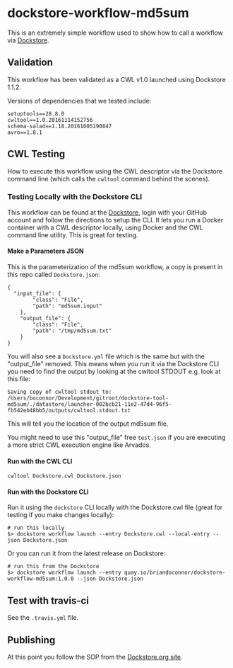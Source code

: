 # dockstore-workflow-md5sum

This is an extremely simple workflow used to show how to call a workflow via [Dockstore](http://dockstore.org).

## Validation

This workflow has been validated as a CWL v1.0 launched using Dockstore 1.1.2.

Versions of dependencies that we tested include:
```
setuptools==28.8.0
cwltool==1.0.20161114152756
schema-salad==1.18.20161005190847
avro==1.8.1
```

## CWL Testing

How to execute this workflow using the CWL descriptor via the Dockstore command line (which calls the `cwltool` command behind the scenes).

### Testing Locally with the Dockstore CLI

This workflow can be found at the [Dockstore](https://dockstore.org), login with your GitHub account and follow the
directions to setup the CLI.  It lets you run a Docker container with a CWL descriptor locally, using Docker and the CWL command line utility.  This is great for testing.

#### Make a Parameters JSON

This is the parameterization of the md5sum workflow, a copy is present in this repo called `Dockstore.json`:

```
{
  "input_file": {
        "class": "File",
        "path": "md5sum.input"
    },
    "output_file": {
        "class": "File",
        "path": "/tmp/md5sum.txt"
    }
}
```

You will also see a `Dockstore.yml` file which is the same but with the "output_file" removed. This means when you run it via the Dockstore CLI you need to find the output by looking at the cwltool STDOUT e.g. look at this file:

    Saving copy of cwltool stdout to: /Users/boconnor/Development/gitroot/dockstore-tool-md5sum/./datastore/launcher-002bcb21-11e2-47d4-96f5-fb542eb48bb5/outputs/cwltool.stdout.txt

This will tell you the location of the output md5sum file.

You might need to use this "output_file" free `test.json` if you are executing a more strict CWL execution engine like Arvados.

#### Run with the CWL CLI

    cwltool Dockstore.cwl Dockstore.json

#### Run with the Dockstore CLI

Run it using the `dockstore` CLI locally with the Dockstore.cwl file (great for testing if you make changes locally):

```
# run this locally
$> dockstore workflow launch --entry Dockstore.cwl --local-entry --json Dockstore.json
```

Or you can run it from the latest release on Dockstore:

```
# run this from the Dockstore
$> dockstore workflow launch --entry quay.io/briandoconnor/dockstore-workflow-md5sum:1.0.0 --json Dockstore.json
```

## Test with travis-ci

See the `.travis.yml` file.

## Publishing

At this point you follow the SOP from the [Dockstore.org site](https://dockstore.org/docs).
